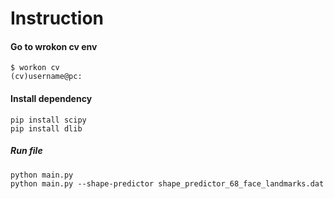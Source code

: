 # Instruction
#### Go to wrokon cv env
    $ workon cv
    (cv)username@pc:
#### Install dependency
    pip install scipy
    pip install dlib

##### Run file
    python main.py
    python main.py --shape-predictor shape_predictor_68_face_landmarks.dat